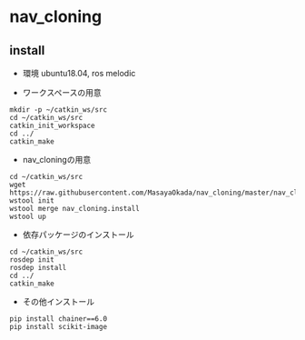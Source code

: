 # nav_cloning

## install
* 環境 ubuntu18.04, ros melodic

* ワークスペースの用意
```
mkdir -p ~/catkin_ws/src
cd ~/catkin_ws/src
catkin_init_workspace
cd ../
catkin_make
```
* nav_cloningの用意
```
cd ~/catkin_ws/src
wget https://raw.githubusercontent.com/MasayaOkada/nav_cloning/master/nav_cloning.install
wstool init
wstool merge nav_cloning.install
wstool up
```
* 依存パッケージのインストール
```
cd ~/catkin_ws/src
rosdep init
rosdep install
cd ../
catkin_make
```
* その他インストール
```
pip install chainer==6.0
pip install scikit-image
```
